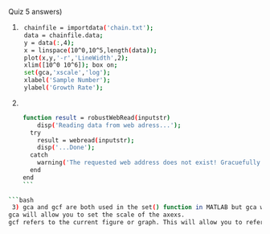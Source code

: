 Quiz 5 answers)  
1) ```bash
    chainfile = importdata('chain.txt'); 
    data = chainfile.data; 
    y = data(:,4); 
    x = linspace(10^0,10^5,length(data)); 
    plot(x,y,'-r','LineWidth',2); 
    xlim([10^0 10^6]); box on; 
    set(gca,'xscale','log');
    xlabel('Sample Number');
    ylabel('Growth Rate');
   ```
2)  
```bash
    function result = robustWebRead(inputstr)
        disp('Reading data from web adress...');
      try
        result = webread(inputstr);
        disp('...Done');
      catch
        warning('The requested web address does not exist! Gracuefully exiting...');
      end
    end
    ```
   
```bash
 3) gca and gcf are both used in the set() function in MATLAB but gca will refer to the current axis of the figure.  
gca will allow you to set the scale of the axexs.  
gcf refers to the current figure or graph. This will allow you to refer to the graph and save it or even scale the entire graph with the same result of using gca.
